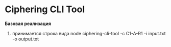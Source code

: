 # Ciphering CLI Tool

**Базовая реализация**

1. принимается строка вида node ciphering-cli-tool -c C1-A-R1 -i input.txt -o output.txt

